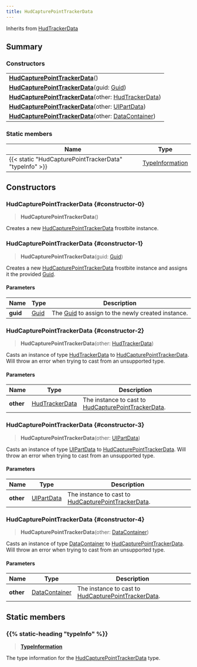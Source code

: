 ```yaml
---
title: HudCapturePointTrackerData
---
```


Inherits from [HudTrackerData](/vext/ref/fb/hudtrackerdata)

## Summary

### Constructors

|  |
| --- |
| **[HudCapturePointTrackerData](#constructor-0)**() |
| **[HudCapturePointTrackerData](#constructor-1)**(guid: [Guid](/vext/ref/shared/type/guid)) |
| **[HudCapturePointTrackerData](#constructor-2)**(other: [HudTrackerData](/vext/ref/fb/hudtrackerdata)) |
| **[HudCapturePointTrackerData](#constructor-3)**(other: [UIPartData](/vext/ref/fb/uipartdata)) |
| **[HudCapturePointTrackerData](#constructor-4)**(other: [DataContainer](/vext/ref/shared/type/datacontainer)) |

### Static members

| Name | Type |
| ---- | ---- |
| {{< static "HudCapturePointTrackerData" "typeInfo" >}} | [TypeInformation](/vext/ref/shared/type/typeinformation) |

## Constructors

### HudCapturePointTrackerData {#constructor-0}

> **HudCapturePointTrackerData**()

Creates a new [HudCapturePointTrackerData](/vext/ref/fb/hudcapturepointtrackerdata) frostbite instance.

### HudCapturePointTrackerData {#constructor-1}

> **HudCapturePointTrackerData**(guid: [Guid](/vext/ref/shared/type/guid))

Creates a new [HudCapturePointTrackerData](/vext/ref/fb/hudcapturepointtrackerdata) frostbite instance and assigns it the provided [Guid](/vext/ref/shared/type/guid).

#### Parameters

| Name | Type | Description |
| ---- | ---- | ----------- |
| **guid** | [Guid](/vext/ref/shared/type/guid) | The [Guid](/vext/ref/shared/type/guid) to assign to the newly created instance. |

### HudCapturePointTrackerData {#constructor-2}

> **HudCapturePointTrackerData**(other: [HudTrackerData](/vext/ref/fb/hudtrackerdata))

Casts an instance of type [HudTrackerData](/vext/ref/fb/hudtrackerdata) to [HudCapturePointTrackerData](/vext/ref/fb/hudcapturepointtrackerdata). Will throw an error when trying to cast from an unsupported type.

#### Parameters

| Name | Type | Description |
| ---- | ---- | ----------- |
| **other** | [HudTrackerData](/vext/ref/fb/hudtrackerdata) | The instance to cast to [HudCapturePointTrackerData](/vext/ref/fb/hudcapturepointtrackerdata). |

### HudCapturePointTrackerData {#constructor-3}

> **HudCapturePointTrackerData**(other: [UIPartData](/vext/ref/fb/uipartdata))

Casts an instance of type [UIPartData](/vext/ref/fb/uipartdata) to [HudCapturePointTrackerData](/vext/ref/fb/hudcapturepointtrackerdata). Will throw an error when trying to cast from an unsupported type.

#### Parameters

| Name | Type | Description |
| ---- | ---- | ----------- |
| **other** | [UIPartData](/vext/ref/fb/uipartdata) | The instance to cast to [HudCapturePointTrackerData](/vext/ref/fb/hudcapturepointtrackerdata). |

### HudCapturePointTrackerData {#constructor-4}

> **HudCapturePointTrackerData**(other: [DataContainer](/vext/ref/shared/type/datacontainer))

Casts an instance of type [DataContainer](/vext/ref/shared/type/datacontainer) to [HudCapturePointTrackerData](/vext/ref/fb/hudcapturepointtrackerdata). Will throw an error when trying to cast from an unsupported type.

#### Parameters

| Name | Type | Description |
| ---- | ---- | ----------- |
| **other** | [DataContainer](/vext/ref/shared/type/datacontainer) | The instance to cast to [HudCapturePointTrackerData](/vext/ref/fb/hudcapturepointtrackerdata). |

## Static members

### {{% static-heading "typeInfo" %}}

> **[TypeInformation](/vext/ref/shared/type/typeinformation)**

The type information for the [HudCapturePointTrackerData](/vext/ref/fb/hudcapturepointtrackerdata) type.

